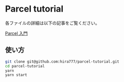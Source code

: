 # Parcel tutorial
各ファイルの詳細は以下の記事をご覧ください。

[Parcel 入門](https://qiita.com/soarflat/items/3e43368b2d767c730781)

## 使い方
```bash
git clone git@github.com:hira777/parcel-tutorial.git
cd parcel-tutorial
yarn
yarn start
```